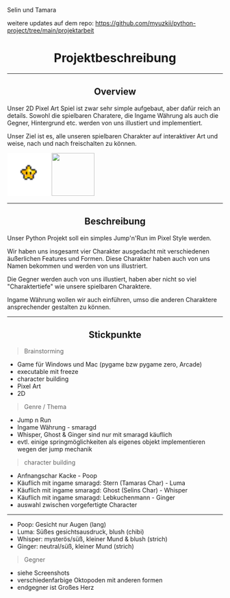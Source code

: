
$\text{Selin \ und \ Tamara}$

weitere updates auf dem repo: https://github.com/myuzkii/python-project/tree/main/projektarbeit
# $$\text{Projektbeschreibung}$$
--------------------------------------------------------------------
## $$\text{Overview}$$

Unser 2D Pixel Art Spiel ist zwar sehr simple aufgebaut, aber dafür reich an details. Sowohl die spielbaren Charatere, die Ingame Währung als auch die Gegner, Hintergrund etc. werden von uns illustiert und implementiert. 

Unser Ziel ist es, alle unseren spielbaren Charakter auf interaktiver Art und weise, nach und nach freischalten zu können. 

<p align="left">
  <img src="projektarbeit/assets/luma1.png" height="100" width="100">
  <img src="projektarbeit/assets/oktar1.gif" height="100" width="100">
</p>

--------------------------------------------------------------------
## $$\text{Beschreibung}$$
Unser Python Projekt soll ein simples Jump'n'Run im Pixel Style werden. 

Wir haben uns insgesamt vier Charakter ausgedacht mit verschiedenen äußerlichen Features und Formen. Diese Charakter haben auch von uns Namen bekommen und werden von uns illustriert. 

Die Gegner werden auch von uns illustiert, haben aber nicht so viel "Charaktertiefe" wie unsere spielbaren Charaktere. 

Ingame Währung wollen wir auch einführen, umso die anderen Charaktere ansprechender gestalten zu können. 

--------------------------------------------------------------------
## $$\text{Stickpunkte}$$
> $\text{Brainstorming}$
+ Game für Windows und Mac (pygame bzw pygame zero, Arcade)
+ executable mit freeze
+ character building
+ Pixel Art
+ 2D

> $\text{Genre / Thema}$
+ Jump n Run
+ Ingame Währung - smaragd
+ Whisper, Ghost & Ginger sind nur mit smaragd käuflich
+ evtl. einige springmöglichkeiten als eigenes objekt implementieren wegen der jump mechanik

> $\text{character building}$
+ Anfnangschar Kacke - Poop
+ Käuflich mit ingame smaragd: Stern (Tamaras Char) - Luma
+ Käuflich mit ingame smaragd: Ghost (Selins Char) - Whisper
+ Käuflich mit ingame smaragd: Lebkuchenmann - Ginger
+ auswahl zwischen vorgefertigte Character 
--------------------------------------------------------------------
+ Poop: Gesicht nur Augen (lang)
+ Luma: Süßes gesichtsausdruck, blush (chibi)
+ Whisper: mysterös/süß, kleiner Mund & blush (strich)
+ Ginger: neutral/süß, kleiner Mund (strich)
   
> $\text{Gegner}$
+ siehe Screenshots
+ verschiedenfarbige Oktopoden mit anderen formen
+ endgegner ist Großes Herz

